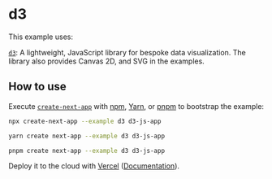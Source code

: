 # d3

This example uses:

[`d3`](https://d3js.org/): A lightweight, JavaScript library for bespoke data visualization. The library also provides Canvas 2D, and SVG in the examples.

## How to use

Execute [`create-next-app`](https://github.com/vercel/next.js/tree/canary/packages/create-next-app) with [npm](https://docs.npmjs.com/cli/init), [Yarn](https://yarnpkg.com/lang/en/docs/cli/create/), or [pnpm](https://pnpm.io) to bootstrap the example:

```bash
npx create-next-app --example d3 d3-js-app
```

```bash
yarn create next-app --example d3 d3-js-app
```

```bash
pnpm create next-app --example d3 d3-js-app
```

Deploy it to the cloud with [Vercel](https://vercel.com/new?utm_source=github&utm_medium=readme&utm_campaign=next-example) ([Documentation](https://nextjs.org/docs/deployment)).
